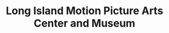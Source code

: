 ---
layout: repo
title: "Long Island Motion Picture Arts Center and Museum"
id: 22074
permalink: repos/22074/
---